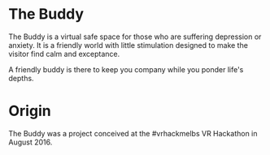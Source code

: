 # The Buddy
The Buddy is a virtual safe space for those who are suffering depression or anxiety. It is a friendly world with little stimulation designed to make the visitor find calm and exceptance. 

A friendly buddy is there to keep you company while you ponder life's depths. 

# Origin
The Buddy was a project conceived at the #vrhackmelbs VR Hackathon in August 2016.

